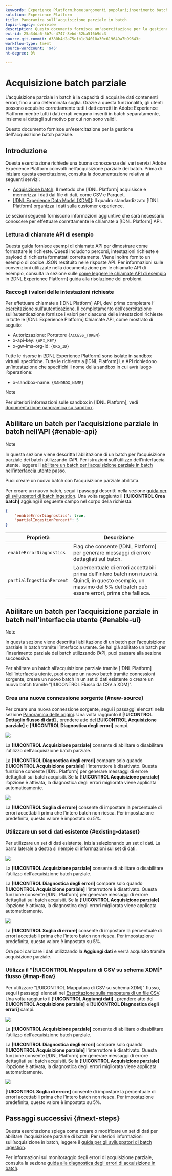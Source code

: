 ```yaml
---
keywords: Experience Platform;home;argomenti popolari;inserimento batch;inserimento batch;inserimento parziale;inserimento parziale;acquisizione parziale;errore di recupero;errore di recupero;errore di recupero;inserimento batch parziale;inserimento batch parziale;parziale;acquisizione;
solution: Experience Platform
title: Panoramica sull’acquisizione parziale in batch
topic-legacy: overview
description: Questo documento fornisce un'esercitazione per la gestione dell'acquisizione batch parziale.
exl-id: 25a34da6-5b7c-4747-8ebd-52ba516b9dc3
source-git-commit: d380b4d2a75efb1c34010a30c619649a7b99643c
workflow-type: tm+mt
source-wordcount: '945'
ht-degree: 0%

---
```


# Acquisizione batch parziale

L’acquisizione parziale in batch è la capacità di acquisire dati contenenti errori, fino a una determinata soglia. Grazie a questa funzionalità, gli utenti possono acquisire correttamente tutti i dati corretti in Adobe Experience Platform mentre tutti i dati errati vengono inseriti in batch separatamente, insieme ai dettagli sul motivo per cui non sono validi.

Questo documento fornisce un&#39;esercitazione per la gestione dell&#39;acquisizione batch parziale.

## Introduzione

Questa esercitazione richiede una buona conoscenza dei vari servizi Adobe Experience Platform coinvolti nell’acquisizione parziale dei batch. Prima di iniziare questa esercitazione, consulta la documentazione relativa ai seguenti servizi:

- [Acquisizione batch](./overview.md): Il metodo che [!DNL Platform] acquisisce e memorizza i dati dai file di dati, come CSV e Parquet.
- [[!DNL Experience Data Model (XDM)]](../../xdm/home.md): Il quadro standardizzato [!DNL Platform] organizza i dati sulla customer experience.

Le sezioni seguenti forniscono informazioni aggiuntive che sarà necessario conoscere per effettuare correttamente le chiamate a [!DNL Platform] API.

### Lettura di chiamate API di esempio

Questa guida fornisce esempi di chiamate API per dimostrare come formattare le richieste. Questi includono percorsi, intestazioni richieste e payload di richiesta formattati correttamente. Viene inoltre fornito un esempio di codice JSON restituito nelle risposte API. Per informazioni sulle convenzioni utilizzate nella documentazione per le chiamate API di esempio, consulta la sezione sulle [come leggere le chiamate API di esempio](../../landing/troubleshooting.md#how-do-i-format-an-api-request) in [!DNL Experience Platform] guida alla risoluzione dei problemi.

### Raccogli i valori delle intestazioni richieste

Per effettuare chiamate a [!DNL Platform] API, devi prima completare l’ [esercitazione sull&#39;autenticazione](https://www.adobe.com/go/platform-api-authentication-en). Il completamento dell’esercitazione sull’autenticazione fornisce i valori per ciascuna delle intestazioni richieste in tutte le [!DNL Experience Platform] Chiamate API, come mostrato di seguito:

- Autorizzazione: Portatore `{ACCESS_TOKEN}`
- x-api-key: `{API_KEY}`
- x-gw-ims-org-id: `{ORG_ID}`

Tutte le risorse in [!DNL Experience Platform] sono isolate in sandbox virtuali specifiche. Tutte le richieste a [!DNL Platform] Le API richiedono un’intestazione che specifichi il nome della sandbox in cui avrà luogo l’operazione:

- x-sandbox-name: `{SANDBOX_NAME}`

>[!NOTE]
>
>Per ulteriori informazioni sulle sandbox in [!DNL Platform], vedi [documentazione panoramica su sandbox](../../sandboxes/home.md).

## Abilitare un batch per l’acquisizione parziale in batch nell’API {#enable-api}

>[!NOTE]
>
>In questa sezione viene descritta l’abilitazione di un batch per l’acquisizione parziale dei batch utilizzando l’API. Per istruzioni sull&#39;utilizzo dell&#39;interfaccia utente, leggere il [abilitare un batch per l’acquisizione parziale in batch nell’interfaccia utente](#enable-ui) passo.

Puoi creare un nuovo batch con l’acquisizione parziale abilitata.

Per creare un nuovo batch, segui i passaggi descritti nella sezione [guida per gli sviluppatori di batch ingestion](./api-overview.md). Una volta raggiunto il **[!UICONTROL Crea batch]** aggiungi il seguente campo nel corpo della richiesta:

```json
{
    "enableErrorDiagnostics": true,
    "partialIngestionPercent": 5
}
```

| Proprietà | Descrizione |
| -------- | ----------- |
| `enableErrorDiagnostics` | Flag che consente [!DNL Platform] per generare messaggi di errore dettagliati sul batch. |
| `partialIngestionPercent` | La percentuale di errori accettabili prima dell&#39;intero batch non riuscirà. Quindi, in questo esempio, un massimo del 5% del batch può essere errori, prima che fallisca. |


## Abilitare un batch per l’acquisizione parziale in batch nell’interfaccia utente {#enable-ui}

>[!NOTE]
>
>In questa sezione viene descritta l’abilitazione di un batch per l’acquisizione parziale in batch tramite l’interfaccia utente. Se hai già abilitato un batch per l’inserimento parziale dei batch utilizzando l’API, puoi passare alla sezione successiva.

Per abilitare un batch all’acquisizione parziale tramite [!DNL Platform] Nell’interfaccia utente, puoi creare un nuovo batch tramite connessioni sorgente, creare un nuovo batch in un set di dati esistente o creare un nuovo batch tramite &quot;[!UICONTROL Flusso da CSV a XDM]&quot;.

### Crea una nuova connessione sorgente {#new-source}

Per creare una nuova connessione sorgente, segui i passaggi elencati nella sezione [Panoramica delle origini](../../sources/home.md). Una volta raggiunto il **[!UICONTROL Dettaglio flusso di dati]** , prendere atto del **[!UICONTROL Acquisizione parziale]** e **[!UICONTROL Diagnostica degli errori]** campi.

![](../images/batch-ingestion/partial-ingestion/configure-batch.png)

La **[!UICONTROL Acquisizione parziale]** consente di abilitare o disabilitare l’utilizzo dell’acquisizione batch parziale.

La **[!UICONTROL Diagnostica degli errori]** compare solo quando **[!UICONTROL Acquisizione parziale]** l&#39;interruttore è disattivato. Questa funzione consente [!DNL Platform] per generare messaggi di errore dettagliati sui batch acquisiti. Se la **[!UICONTROL Acquisizione parziale]** l’opzione è attivata, la diagnostica degli errori migliorata viene applicata automaticamente.

![](../images/batch-ingestion/partial-ingestion/configure-batch-partial-ingestion-focus.png)

La **[!UICONTROL Soglia di errore]** consente di impostare la percentuale di errori accettabili prima che l’intero batch non riesca. Per impostazione predefinita, questo valore è impostato su 5%.

### Utilizzare un set di dati esistente {#existing-dataset}

Per utilizzare un set di dati esistente, inizia selezionando un set di dati. La barra laterale a destra si riempie di informazioni sul set di dati.

![](../images/batch-ingestion/partial-ingestion/monitor-dataset.png)

La **[!UICONTROL Acquisizione parziale]** consente di abilitare o disabilitare l’utilizzo dell’acquisizione batch parziale.

La **[!UICONTROL Diagnostica degli errori]** compare solo quando **[!UICONTROL Acquisizione parziale]** l&#39;interruttore è disattivato. Questa funzione consente [!DNL Platform] per generare messaggi di errore dettagliati sui batch acquisiti. Se la **[!UICONTROL Acquisizione parziale]** l’opzione è attivata, la diagnostica degli errori migliorata viene applicata automaticamente.

![](../images/batch-ingestion/partial-ingestion/monitor-dataset-partial-ingestion-focus.png)

La **[!UICONTROL Soglia di errore]** consente di impostare la percentuale di errori accettabili prima che l’intero batch non riesca. Per impostazione predefinita, questo valore è impostato su 5%.

Ora puoi caricare i dati utilizzando la **Aggiungi dati** e verrà acquisito tramite acquisizione parziale.

### Utilizza il &quot;[!UICONTROL Mappatura di CSV su schema XDM]&quot; flusso {#map-flow}

Per utilizzare &quot;[!UICONTROL Mappatura di CSV su schema XDM]&quot; flusso, segui i passaggi elencati nel [Esercitazione sulla mappatura di un file CSV](../tutorials/map-csv/overview.md). Una volta raggiunto il **[!UICONTROL Aggiungi dati]** , prendere atto del **[!UICONTROL Acquisizione parziale]** e **[!UICONTROL Diagnostica degli errori]** campi.

![](../images/batch-ingestion/partial-ingestion/xdm-csv-workflow.png)

La **[!UICONTROL Acquisizione parziale]** consente di abilitare o disabilitare l’utilizzo dell’acquisizione batch parziale.

La **[!UICONTROL Diagnostica degli errori]** compare solo quando **[!UICONTROL Acquisizione parziale]** l&#39;interruttore è disattivato. Questa funzione consente [!DNL Platform] per generare messaggi di errore dettagliati sui batch acquisiti. Se la **[!UICONTROL Acquisizione parziale]** l’opzione è attivata, la diagnostica degli errori migliorata viene applicata automaticamente.

![](../images/batch-ingestion/partial-ingestion/xdm-csv-workflow-partial-ingestion-focus.png)

**[!UICONTROL Soglia di errore]** consente di impostare la percentuale di errori accettabili prima che l’intero batch non riesca. Per impostazione predefinita, questo valore è impostato su 5%.

## Passaggi successivi {#next-steps}

Questa esercitazione spiega come creare o modificare un set di dati per abilitare l’acquisizione parziale di batch. Per ulteriori informazioni sull’acquisizione in batch, leggere il [guida per gli sviluppatori di batch ingestion](./api-overview.md).

Per informazioni sul monitoraggio degli errori di acquisizione parziale, consulta la sezione [guida alla diagnostica degli errori di acquisizione in batch](../quality/error-diagnostics.md).
